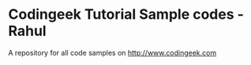 # Codingeek Tutorial Sample codes - Rahul
A repository for all code samples on http://www.codingeek.com
